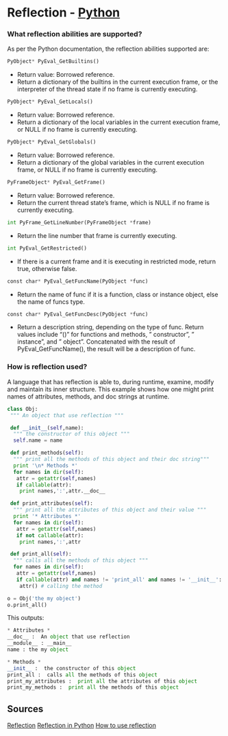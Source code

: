 # Reflection - [Python](https://github.com/lydsnyder/OO-Language-Comparison/blob/master/Python/contents.md)

### What reflection abilities are supported?

As per the Python documentation, the reflection abilities supported are:

```python
PyObject* PyEval_GetBuiltins()
```
* Return value: Borrowed reference.
* Return a dictionary of the builtins in the current execution frame, or the interpreter of the thread state if no frame is currently executing.

```python
PyObject* PyEval_GetLocals()
```
* Return value: Borrowed reference.
* Return a dictionary of the local variables in the current execution frame, or NULL if no frame is currently executing.

```python
PyObject* PyEval_GetGlobals()
```
* Return value: Borrowed reference.
* Return a dictionary of the global variables in the current execution frame, or NULL if no frame is currently executing.

```python
PyFrameObject* PyEval_GetFrame()
```
* Return value: Borrowed reference.
* Return the current thread state’s frame, which is NULL if no frame is currently executing.

```python
int PyFrame_GetLineNumber(PyFrameObject *frame)
```
* Return the line number that frame is currently executing.

```python
int PyEval_GetRestricted()
```
* If there is a current frame and it is executing in restricted mode, return true, otherwise false.

```python
const char* PyEval_GetFuncName(PyObject *func)
```
* Return the name of func if it is a function, class or instance object, else the name of funcs type.

```python
const char* PyEval_GetFuncDesc(PyObject *func)
```
* Return a description string, depending on the type of func. Return values include “()” for functions and methods, ” constructor”, ” instance”, and ” object”. Concatenated with the result of PyEval_GetFuncName(), the result will be a description of func.

### How is reflection used?

A language that has reflection is able to, during runtime, examine, modify and maintain its inner structure. This example shows how one might print names of attributes, methods, and doc strings at runtime.

```python
class Obj:
 """ An object that use reflection """

 def __init__(self,name):
  """ the constructor of this object """
  self.name = name

 def print_methods(self):
  """ print all the methods of this object and their doc string"""
  print '\n* Methods *'
  for names in dir(self):
   attr = getattr(self,names)
   if callable(attr):
    print names,':',attr.__doc__

 def print_attributes(self):
  """ print all the attributes of this object and their value """
  print '* Attributes *'
  for names in dir(self):
   attr = getattr(self,names)
   if not callable(attr):
    print names,':',attr

 def print_all(self):
  """ calls all the methods of this object """
  for names in dir(self):
   attr = getattr(self,names)
   if callable(attr) and names != 'print_all' and names != '__init__':
    attr() # calling the method

o = Obj('the my object')
o.print_all()
```

This outputs:

```python
* Attributes *
__doc__ :  An object that use reflection
__module__ : __main__
name : the my object

* Methods *
__init__ :  the constructor of this object
print_all :  calls all the methods of this object
print_my_attributes :  print all the attributes of this object
print_my_methods :  print all the methods of this object

```

## Sources
[Reflection](https://docs.python.org/2/c-api/reflection.html)
[Reflection in Python](http://www.assembleforce.com/2012-08/reflection-in-python.h)
[How to use reflection](https://glowingpython.blogspot.com/2011/07/how-to-use-reflection.html)

